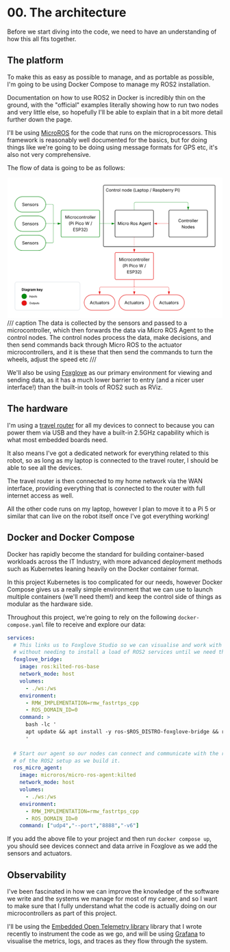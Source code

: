 # 00. The architecture

Before we start diving into the code, we need to have an understanding of how this all fits together.

## The platform

To make this as easy as possible to manage, and as portable as possible, I'm going to be using Docker Compose to manage my ROS2 installation.

Documentation on how to use ROS2 in Docker is incredibly thin on the ground, with the "official" examples literally showing how to run two nodes and very little else, so hopefully I'll be able to explain that in a bit more detail further down the page.

I'll be using [MicroROS](https://micro.ros.org/) for the code that runs on the microprocessors. This framework is reasonably well documented for the basics, but for doing things like we're going to be doing using message formats for GPS etc, it's also not very comprehensive.

The flow of data is going to be as follows:

![Basic Architecture](BotOnABudgetArchBasic.png)
/// caption
The data is collected by the sensors and passed to a microcontroller, which then forwards the data via Micro ROS Agent to the control nodes. The control nodes process the data, make decisions, and then send commands back through Micro ROS to the actuator microcontrollers, and it is these that then send the commands to turn the wheels, adjust the speed etc
///

We'll also be using [Foxglove](https://app.foxglove.dev/) as our primary environment for viewing and sending data, as it has a much lower barrier to entry (and a nicer user interface!) than the built-in tools of ROS2 such as RViz.

## The hardware

I'm using a [travel router](https://www.gl-inet.com/products/gl-mt300n-v2/) for all my devices to connect to because you can power them via USB and they have a built-in 2.5GHz capability which is what most embedded boards need.

It also means I've got a dedicated network for everything related to this robot, so as long as my laptop is connected to the travel router, I should be able to see all the devices.

The travel router is then connected to my home network via the WAN interface, providing everything that is connected to the router with full internet access as well.

All the other code runs on my laptop, however I plan to move it to a Pi 5 or similar that can live on the robot itself once I've got everything working!

## Docker and Docker Compose

Docker has rapidly become the standard for building container-based workloads across the IT Industry, with more advanced deployment methods such as Kubernetes leaning heavily on the Docker container format.

In this project Kubernetes is too complicated for our needs, however Docker Compose gives us a really simple environment that we can use to launch multiple containers (we'll need them!) and keep the control side of things as modular as the hardware side.

Throughout this project, we're going to rely on the following `docker-compose.yaml` file to receive and explore our data:

```yaml
services:
  # This links us to Foxglove Studio so we can visualise and work with the data
  # without needing to install a load of ROS2 services until we need them
  foxglove_bridge:
    image: ros:kilted-ros-base
    network_mode: host
    volumes:
      - ./ws:/ws
    environment:
      - RMW_IMPLEMENTATION=rmw_fastrtps_cpp
      - ROS_DOMAIN_ID=0
    command: >
      bash -lc '
      apt update && apt install -y ros-$ROS_DISTRO-foxglove-bridge && ros2 launch foxglove_bridge foxglove_bridge_launch.xml port:=8765 address:="0.0.0.0"
      '

  # Start our agent so our nodes can connect and communicate with the rest
  # of the ROS2 setup as we build it.
  ros_micro_agent:
    image: microros/micro-ros-agent:kilted
    network_mode: host
    volumes:
      - ./ws:/ws
    environment:
      - RMW_IMPLEMENTATION=rmw_fastrtps_cpp
      - ROS_DOMAIN_ID=0
    command: ["udp4","--port","8888","-v6"]
```

If you add the above file to your project and then run `docker compose up`, you should see devices connect and data arrive in Foxglove as we add the sensors and actuators.

## Observability

I've been fascinated in how we can improve the knowledge of the software we write and the systems we manage for most of my career, and so I want to make sure that I fully understand what the code is actually doing on our microcontrollers as part of this project.

I'll be using the [Embedded Open Telemetry library](https://github.com/proffalken/otel-embedded-cpp) library that I wrote recently to instrument the code as we go, and will be using [Grafana](https://grafana.com) to visualise the metrics, logs, and traces as they flow through the system.
